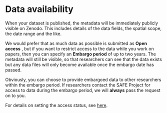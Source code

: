 # Data availability

When your dataset is published, the metadata will be immediately publicly visible on Zenodo. This
includes details of the data fields, the spatial scope, the date range and the like. 

We would prefer that as much data as possible is submitted as **Open access** , but if
you want to restrict access to the data while you work on papers, then you can specify an
**Embargo period** of up to two years. The metadata will still be visible, so that
researchers can see that the data exists but any data files will only become available once
the embargo date has passed.

Obviously, you can choose to provide embargoed data to other researchers within the embargo
period. If researchers contact the SAFE Project for access to data during the embargo period,
we will **always** pass the request on to you.

For details on setting the access status, see [here](data_format/summary.md#Access_status).

